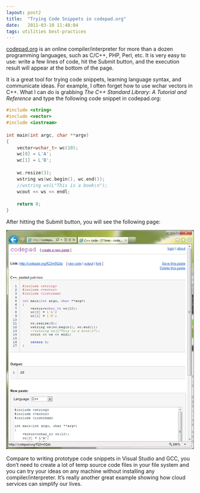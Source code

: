 ```yaml
---
layout: post2
title:  "Trying Code Snippets in codepad.org"
date:   2011-03-10 11:48:04
tags: utilities best-practices
---
```


[codepad.org][codepad] is an online compiler/interpreter for more than a dozen programming languages, such as C/C++, PHP, Perl, etc. It is very easy to use: write a few lines of code, hit the Submit button, and the execution result will appear at the bottom of the page.

It is a great tool for trying code snippets, learning language syntax, and communicate ideas. For example, I often forget how to use wchar vectors in C++. What I can do is grabbing *The C++ Standard Library: A Tutorial and Reference* and type the following code snippet in codepad.org:

```cpp
#include <string>
#include <vector>
#include <iostream>

int main(int argc, char **argv)
{
    vector<wchar_t> wc(10);
    wc[0] = L'A';
    wc[1] = L'B';

    wc.resize(3);
    wstring ws(wc.begin(), wc.end());
    //wstring ws(L"This is a book\n");
    wcout << ws << endl;

    return 0;
}
```

After hitting the Submit button, you will see the following page:

<img src="/assets/codepad-org.png" alt="codepad.org" class="img-rounded img-responsive figure">

Compare to writing prototype code snippets in Visual Studio and GCC, you don’t need to create a lot of temp source code files in your file system and you can try your ideas on any machine without installing any compiler/interpreter. It’s really another great example showing how cloud services can simplify our lives.

[codepad]: http://codepad.org/

